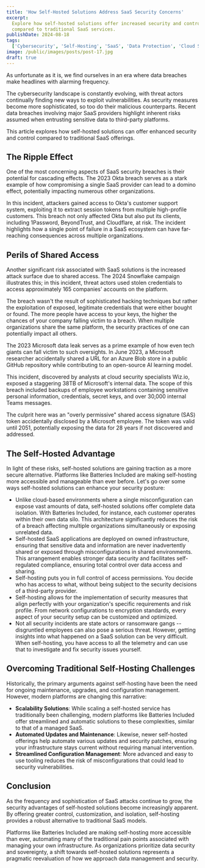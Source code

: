 ```yaml
---
title: 'How Self-Hosted Solutions Address SaaS Security Concerns'
excerpt:
  Explore how self-hosted solutions offer increased security and control
  compared to traditional SaaS services.
publishDate: 2024-08-18
tags:
  ['Cybersecurity', 'Self-Hosting', 'SaaS', 'Data Protection', 'Cloud Security']
image: /public/images/posts/post-17.jpg
draft: true
---
```


As unfortunate as it is, we find ourselves in an era where data breaches make
headlines with alarming frequency.

The cybersecurity landscape is constantly evolving, with threat actors
continually finding new ways to exploit vulnerabilities. As security measures
become more sophisticated, so too do their malicious counterparts. Recent data
breaches involving major SaaS providers highlight inherent risks assumed when
entrusting sensitive data to third-party platforms.

This article explores how self-hosted solutions can offer enhanced security and
control compared to traditional SaaS offerings.

## The Ripple Effect

One of the most concerning aspects of SaaS security breaches is their potential
for cascading effects. The 2023 Okta breach serves as a stark example of how
compromising a single SaaS provider can lead to a domino effect, potentially
impacting numerous other organizations.

In this incident, attackers gained access to Okta's customer support system,
exploiting it to extract session tokens from multiple high-profile customers.
This breach not only affected Okta but also put its clients, including
1Password, BeyondTrust, and Cloudflare, at risk. The incident highlights how a
single point of failure in a SaaS ecosystem can have far-reaching consequences
across multiple organizations.

## Perils of Shared Access

Another significant risk associated with SaaS solutions is the increased attack
surface due to shared access. The 2024 Snowflake campaign illustrates this; in
this incident, threat actors used stolen credentials to access approximately 165
companies' accounts on the platform.

The breach wasn't the result of sophisticated hacking techniques but rather the
exploitation of exposed, legitimate credentials that were either bought or
found. The more people have access to your keys, the higher the chances of your
company falling victim to a breach. When multiple organizations share the same
platform, the security practices of one can potentially impact all others.

The 2023 Microsoft data leak serves as a prime example of how even tech giants
can fall victim to such oversights. In June 2023, a Microsoft researcher
accidentally shared a URL for an Azure Blob store in a public GitHub repository
while contributing to an open-source AI learning model.

This incident, discovered by analysts at cloud security specialists Wiz.io,
exposed a staggering 38TB of Microsoft's internal data. The scope of this breach
included backups of employee workstations containing sensitive personal
information, credentials, secret keys, and over 30,000 internal Teams messages.

The culprit here was an "overly permissive" shared access signature (SAS) token
accidentally disclosed by a Microsoft employee. The token was valid until 2051,
potentially exposing the data for 28 years if not discovered and addressed.

## The Self-Hosted Advantage

In light of these risks, self-hosted solutions are gaining traction as a more
secure alternative. Platforms like Batteries Included are making self-hosting
more accessible and manageable than ever before. Let's go over some ways
self-hosted solutions can enhance your security posture:

- Unlike cloud-based environments where a single misconfiguration can expose
  vast amounts of data, self-hosted solutions offer complete data isolation.
  With Batteries Included, for instance, each customer operates within their own
  data silo. This architecture significantly reduces the risk of a breach
  affecting multiple organizations simultaneously or exposing unrelated data.
- Self-hosted SaaS applications are deployed on owned infrastructure, ensuring
  that sensitive data and information are never inadvertently shared or exposed
  through misconfigurations in shared environments. This arrangement enables
  stronger data security and facilitates self-regulated compliance, ensuring
  total control over data access and sharing.
- Self-hosting puts you in full control of access permissions. You decide who
  has access to what, without being subject to the security decisions of a
  third-party provider.
- Self-hosting allows for the implementation of security measures that align
  perfectly with your organization's specific requirements and risk profile.
  From network configurations to encryption standards, every aspect of your
  security setup can be customized and optimized.
- Not all security incidents are state actors or ransomware gangs -- disgruntled
  employees can also pose a serious threat. However, getting insights into what
  happened on a SaaS solution can be very difficult. When self-hosting, you have
  access to all the telemetry and can use that to investigate and fix security
  issues yourself.

## Overcoming Traditional Self-Hosting Challenges

Historically, the primary arguments against self-hosting have been the need for
ongoing maintenance, upgrades, and configuration management. However, modern
platforms are changing this narrative:

- **Scalability Solutions**: While scaling a self-hosted service has
  traditionally been challenging, modern platforms like Batteries Included offer
  streamlined and automatic solutions to these complexities, similar to that of
  a managed SaaS.
- **Automated Updates and Maintenance**: Likewise, newer self-hosted offerings
  help automate various updates and security patches, ensuring your
  infrastructure stays current without requiring manual intervention.
- **Streamlined Configuration Management**: More advanced and easy to use
  tooling reduces the risk of misconfigurations that could lead to security
  vulnerabilities.

## Conclusion

As the frequency and sophistication of SaaS attacks continue to grow, the
security advantages of self-hosted solutions become increasingly apparent. By
offering greater control, customization, and isolation, self-hosting provides a
robust alternative to traditional SaaS models.

Platforms like Batteries Included are making self-hosting more accessible than
ever, automating many of the traditional pain points associated with managing
your own infrastructure. As organizations prioritize data security and
sovereignty, a shift towards self-hosted solutions represents a pragmatic
reevaluation of how we approach data management and security.
